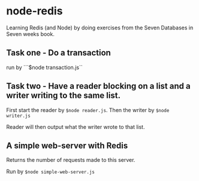 node-redis
==========

Learning Redis (and Node) by doing exercises from the Seven Databases in Seven weeks book.

Task one - Do a transaction
---
run by ```$node transaction.js``

Task two - Have a reader blocking on a list and a writer writing to the same list.
---
First start the reader by ```$node reader.js```.
Then the writer by ```$node writer.js```

Reader will then output what the writer wrote to that list.

A simple web-server with Redis
---
Returns the number of requests made to this server.

Run by ```$node simple-web-server.js```
